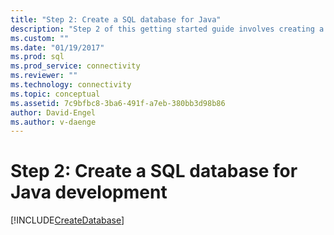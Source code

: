 ```yaml
---
title: "Step 2: Create a SQL database for Java"
description: "Step 2 of this getting started guide involves creating a database in SQL Server or Azure SQL Database."
ms.custom: ""
ms.date: "01/19/2017"
ms.prod: sql
ms.prod_service: connectivity
ms.reviewer: ""
ms.technology: connectivity
ms.topic: conceptual
ms.assetid: 7c9bfbc8-3ba6-491f-a7eb-380bb3d98b86
author: David-Engel
ms.author: v-daenge
---
```

# Step 2: Create a SQL database for Java development
[!INCLUDE[CreateDatabase](../../includes/createdatabase.md)]
